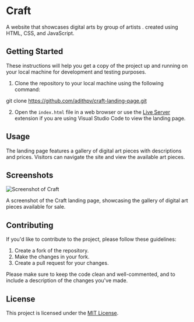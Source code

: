 # Craft

A website that showcases  digital arts by group of artists . created using HTML, CSS, and JavaScript.

## Getting Started

These instructions will help you get a copy of the project up and running on your local machine for development and testing purposes.

1. Clone the repository to your local machine using the following command:

git clone https://github.com/adithpv/craft-landing-page.git

2. Open the `index.html` file in a web browser or use the [Live Server](https://marketplace.visualstudio.com/items?itemName=ritwickdey.LiveServer) extension if you are using Visual Studio Code to view the landing page.

## Usage

The landing page features a gallery of digital art pieces with descriptions and prices. Visitors can navigate the site and view the available art pieces.

## Screenshots

![Screenshot of Craft](/assets/screenshot/)

A screenshot of the Craft landing page, showcasing the gallery of digital art pieces available for sale.


## Contributing

If you'd like to contribute to the project, please follow these guidelines:

1. Create a fork of the repository.
2. Make the changes in your fork.
3. Create a pull request for your changes.

Please make sure to keep the code clean and well-commented, and to include a description of the changes you've made.

## License

This project is licensed under the [MIT License](https://opensource.org/licenses/MIT).


